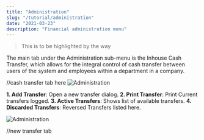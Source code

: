 ```yaml
---
title: "Administration"
slug: "/tutorial/administration"
date: "2021-03-23"
description: "Financial administration menu"
---
```


> This is to be highlighted by the way


The main tab under the Administration sub-menu is the Inhouse Cash Transfer, which allows for the integral control of cash transfer between users of the system and employees within a department in a company.

//cash transfer tab here
![Administration ](../images/administration.png)

**1. Add Transfer**: Open a new transfer dialog.
**2. Print Transfer**: Print Current transfers logged.
**3. Active Transfers**: Shows list of available transfers.
**4. Discarded Transfers**: Reversed Transfers listed here. 

![Administration ](../images/new-transfer.png)

//new transfer tab
